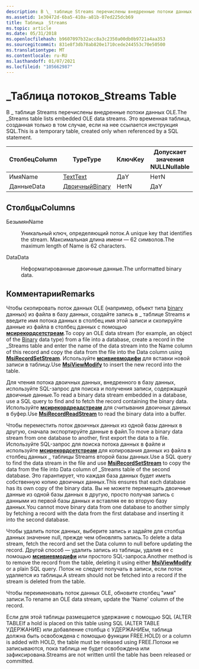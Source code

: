```yaml
---
description: В \_ таблице Streams перечислены внедренные потоки данных OLE. Это временная таблица, созданная только в том случае, если на нее ссылается инструкция SQL.
ms.assetid: 1e30472d-6ba5-410a-a81b-07ed225dcb69
title: Таблица _Streams
ms.topic: article
ms.date: 05/31/2018
ms.openlocfilehash: b9607097b32acc8a3c2350a00db0b9721a4aa353
ms.sourcegitcommit: 831e8f3db78ab820e1710cede244553c70e50500
ms.translationtype: MT
ms.contentlocale: ru-RU
ms.lasthandoff: 01/07/2021
ms.locfileid: "105662987"
---
```

# <a name="_streams-table"></a><span data-ttu-id="0860e-104">\_Таблица потоков</span><span class="sxs-lookup"><span data-stu-id="0860e-104">\_Streams Table</span></span>

<span data-ttu-id="0860e-105">В \_ таблице Streams перечислены внедренные потоки данных OLE.</span><span class="sxs-lookup"><span data-stu-id="0860e-105">The \_Streams table lists embedded OLE data streams.</span></span> <span data-ttu-id="0860e-106">Это временная таблица, созданная только в том случае, если на нее ссылается инструкция SQL.</span><span class="sxs-lookup"><span data-stu-id="0860e-106">This is a temporary table, created only when referenced by a SQL statement.</span></span>



| <span data-ttu-id="0860e-107">Столбец</span><span class="sxs-lookup"><span data-stu-id="0860e-107">Column</span></span> | <span data-ttu-id="0860e-108">Type</span><span class="sxs-lookup"><span data-stu-id="0860e-108">Type</span></span>                 | <span data-ttu-id="0860e-109">Ключ</span><span class="sxs-lookup"><span data-stu-id="0860e-109">Key</span></span> | <span data-ttu-id="0860e-110">Допускает значения NULL</span><span class="sxs-lookup"><span data-stu-id="0860e-110">Nullable</span></span> |
|--------|----------------------|-----|----------|
| <span data-ttu-id="0860e-111">Имя</span><span class="sxs-lookup"><span data-stu-id="0860e-111">Name</span></span>   | [<span data-ttu-id="0860e-112">Text</span><span class="sxs-lookup"><span data-stu-id="0860e-112">Text</span></span>](text.md)     | <span data-ttu-id="0860e-113">Да</span><span class="sxs-lookup"><span data-stu-id="0860e-113">Y</span></span>   | <span data-ttu-id="0860e-114">Нет</span><span class="sxs-lookup"><span data-stu-id="0860e-114">N</span></span>        |
| <span data-ttu-id="0860e-115">Данные</span><span class="sxs-lookup"><span data-stu-id="0860e-115">Data</span></span>   | [<span data-ttu-id="0860e-116">Двоичный</span><span class="sxs-lookup"><span data-stu-id="0860e-116">Binary</span></span>](binary.md) | <span data-ttu-id="0860e-117">Нет</span><span class="sxs-lookup"><span data-stu-id="0860e-117">N</span></span>   | <span data-ttu-id="0860e-118">Да</span><span class="sxs-lookup"><span data-stu-id="0860e-118">Y</span></span>        |



 

## <a name="columns"></a><span data-ttu-id="0860e-119">Столбцы</span><span class="sxs-lookup"><span data-stu-id="0860e-119">Columns</span></span>

<dl> <dt>

<span data-ttu-id="0860e-120"><span id="Name"></span><span id="name"></span><span id="NAME"></span>Безымян</span><span class="sxs-lookup"><span data-stu-id="0860e-120"><span id="Name"></span><span id="name"></span><span id="NAME"></span>Name</span></span>
</dt> <dd>

<span data-ttu-id="0860e-121">Уникальный ключ, определяющий поток.</span><span class="sxs-lookup"><span data-stu-id="0860e-121">A unique key that identifies the stream.</span></span> <span data-ttu-id="0860e-122">Максимальная длина имени — 62 символов.</span><span class="sxs-lookup"><span data-stu-id="0860e-122">The maximum length of Name is 62 characters.</span></span>

</dd> <dt>

<span data-ttu-id="0860e-123"><span id="Data"></span><span id="data"></span><span id="DATA"></span>Data</span><span class="sxs-lookup"><span data-stu-id="0860e-123"><span id="Data"></span><span id="data"></span><span id="DATA"></span>Data</span></span>
</dt> <dd>

<span data-ttu-id="0860e-124">Неформатированные двоичные данные.</span><span class="sxs-lookup"><span data-stu-id="0860e-124">The unformatted binary data.</span></span>

</dd> </dl>

## <a name="remarks"></a><span data-ttu-id="0860e-125">Комментарии</span><span class="sxs-lookup"><span data-stu-id="0860e-125">Remarks</span></span>

<span data-ttu-id="0860e-126">Чтобы скопировать поток данных OLE (например, объект типа [binary](binary.md) данных) из файла в базу данных, создайте запись в \_ таблице Streams и введите имя потока данных в столбец имя этой записи и скопируйте данные из файла в столбец данных с помощью [**мсирекордсетстреам**](/windows/desktop/api/Msiquery/nf-msiquery-msirecordsetstreama).</span><span class="sxs-lookup"><span data-stu-id="0860e-126">To copy an OLE data stream (for example, an object of the [Binary](binary.md) data type) from a file into a database, create a record in the \_Streams table and enter the name of the data stream into the Name column of this record and copy the data from the file into the Data column using [**MsiRecordSetStream**](/windows/desktop/api/Msiquery/nf-msiquery-msirecordsetstreama).</span></span> <span data-ttu-id="0860e-127">Используйте [**мсивиевмодифи**](/windows/desktop/api/Msiquery/nf-msiquery-msiviewmodify) для вставки новой записи в таблицу.</span><span class="sxs-lookup"><span data-stu-id="0860e-127">Use [**MsiViewModify**](/windows/desktop/api/Msiquery/nf-msiquery-msiviewmodify) to insert the new record into the table.</span></span>

<span data-ttu-id="0860e-128">Для чтения потока двоичных данных, внедренного в базу данных, используйте SQL-запрос для поиска и получения записи, содержащей двоичные данные.</span><span class="sxs-lookup"><span data-stu-id="0860e-128">To read a binary data stream embedded in a database, use a SQL query to find and to fetch the record containing the binary data.</span></span> <span data-ttu-id="0860e-129">Используйте [**мсирекордреадстреам**](/windows/desktop/api/Msiquery/nf-msiquery-msirecordreadstream) для считывания двоичных данных в буфер.</span><span class="sxs-lookup"><span data-stu-id="0860e-129">Use [**MsiRecordReadStream**](/windows/desktop/api/Msiquery/nf-msiquery-msirecordreadstream) to read the binary data into a buffer.</span></span>

<span data-ttu-id="0860e-130">Чтобы переместить поток двоичных данных из одной базы данных в другую, сначала экспортируйте данные в файл.</span><span class="sxs-lookup"><span data-stu-id="0860e-130">To move a binary data stream from one database to another, first export the data to a file.</span></span> <span data-ttu-id="0860e-131">Используйте SQL-запрос для поиска потока данных в файле и используйте [**мсирекордсетстреам**](/windows/desktop/api/Msiquery/nf-msiquery-msirecordsetstreama) для копирования данных из файла в столбец данных \_ таблицы Streams второй базы данных.</span><span class="sxs-lookup"><span data-stu-id="0860e-131">Use a SQL query to find the data stream in the file and use [**MsiRecordSetStream**](/windows/desktop/api/Msiquery/nf-msiquery-msirecordsetstreama) to copy the data from the file into Data column of \_Streams table of the second database.</span></span> <span data-ttu-id="0860e-132">Это гарантирует, что каждая база данных будет иметь собственную копию двоичных данных.</span><span class="sxs-lookup"><span data-stu-id="0860e-132">This ensures that each database has its own copy of the binary data.</span></span> <span data-ttu-id="0860e-133">Вы не можете перемещать двоичные данные из одной базы данных в другую, просто получая запись с данными из первой базы данных и вставляя ее во вторую базу данных.</span><span class="sxs-lookup"><span data-stu-id="0860e-133">You cannot move binary data from one database to another simply by fetching a record with the data from the first database and inserting it into the second database.</span></span>

<span data-ttu-id="0860e-134">Чтобы удалить поток данных, выберите запись и задайте для столбца данных значение null, прежде чем обновлять запись.</span><span class="sxs-lookup"><span data-stu-id="0860e-134">To delete a data stream, fetch the record and set the Data column to null before updating the record.</span></span> <span data-ttu-id="0860e-135">Другой способ — удалить запись из таблицы, удалив ее с помощью [**мсивиевмодифи**](/windows/desktop/api/Msiquery/nf-msiquery-msiviewmodify) или простого SQL-запроса.</span><span class="sxs-lookup"><span data-stu-id="0860e-135">Another method is to remove the record from the table, deleting it using either [**MsiViewModify**](/windows/desktop/api/Msiquery/nf-msiquery-msiviewmodify) or a plain SQL query.</span></span> <span data-ttu-id="0860e-136">Поток не следует получать в записи, если поток удаляется из таблицы.</span><span class="sxs-lookup"><span data-stu-id="0860e-136">A stream should not be fetched into a record if the stream is deleted from the table.</span></span>

<span data-ttu-id="0860e-137">Чтобы переименовать поток данных OLE, обновите столбец "имя" записи.</span><span class="sxs-lookup"><span data-stu-id="0860e-137">To rename an OLE data stream, update the 'Name' column of the record.</span></span>

<span data-ttu-id="0860e-138">Если для этой таблицы размещается удержание с помощью SQL (ALTER TABLE</span><span class="sxs-lookup"><span data-stu-id="0860e-138">If a hold is placed on this table using SQL (ALTER TABLE</span></span> <table> <span data-ttu-id="0860e-139">УДЕРЖАНИЕ) или добавление столбца с УДЕРЖАНИЕм, таблица должна быть освобождена с помощью функции FREE.</span><span class="sxs-lookup"><span data-stu-id="0860e-139">HOLD) or a column is added with HOLD, the table must be released using FREE.</span></span> <span data-ttu-id="0860e-140">Потоки не записываются, пока таблица не будет освобождена или зафиксирована.</span><span class="sxs-lookup"><span data-stu-id="0860e-140">Streams are not written until the table has been released or committed.</span></span>

 

 



